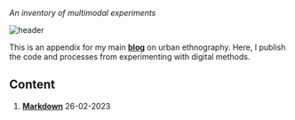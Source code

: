 *An inventory of multimodal experiments*

![header](https://sorrego.xyz/wp-content/uploads/2023/03/17.jpg)

This is an appendix for my main **[blog](https://sorrego.xyz)** on urban ethnography. Here, I publish the code and processes from experimenting with digital methods.

## Content

1. **[Markdown](Markdown.md)** 26-02-2023